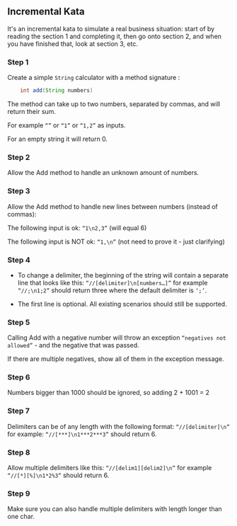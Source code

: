 
## Incremental Kata
It's an incremental kata to simulate a real business situation: start of by reading the section 1 and completing it, then go onto section 2, and when you have finished that, look at section 3, etc.

### Step 1
Create a simple `String` calculator with a method signature :
```java
    int add(String numbers)
```
The method can take up to two numbers, separated by commas, and will return their sum.

For example `“”` or `“1”` or `“1,2”` as inputs.

For an empty string it will return 0.


### Step 2
Allow the Add method to handle an unknown amount of numbers.

### Step 3
Allow the Add method to handle new lines between numbers (instead of commas):

The following input is ok: `“1\n2,3”` (will equal 6)

The following input is NOT ok: `“1,\n”` (not need to prove it - just clarifying)

### Step 4
- To change a delimiter, the beginning of the string will contain a separate line that looks like
this: `“//[delimiter]\n[numbers…]”` for example `“//;\n1;2”` should return three where the default delimiter is `‘;’`.

- The first line is optional. All existing scenarios should still be supported.

### Step 5
Calling Add with a negative number will throw an exception `“negatives not allowed”` - and the negative that was passed.

If there are multiple negatives, show all of them in the exception message.

### Step 6
Numbers bigger than 1000 should be ignored, so adding 2 + 1001 = 2


### Step 7
Delimiters can be of any length with the following format: `“//[delimiter]\n”` for example: `“//[***]\n1***2***3”`
should return 6.

### Step 8
Allow multiple delimiters like this: `“//[delim1][delim2]\n”` for example `“//[*][%]\n1*2%3”` should return 6.

### Step 9
Make sure you can also handle multiple delimiters with length longer than one char.


